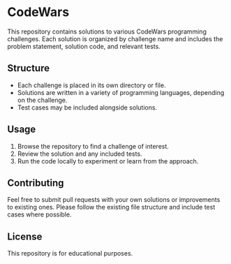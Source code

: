 # CodeWars

This repository contains solutions to various CodeWars programming challenges. Each solution is organized by challenge name and includes the problem statement, solution code, and relevant tests.

## Structure

- Each challenge is placed in its own directory or file.
- Solutions are written in a variety of programming languages, depending on the challenge.
- Test cases may be included alongside solutions.

## Usage

1. Browse the repository to find a challenge of interest.
2. Review the solution and any included tests.
3. Run the code locally to experiment or learn from the approach.

## Contributing

Feel free to submit pull requests with your own solutions or improvements to existing ones. Please follow the existing file structure and include test cases where possible.

## License

This repository is for educational purposes.
